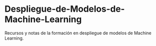 # Despliegue-de-Modelos-de-Machine-Learning
Recursos y notas de la formación en despliegue de modelos de Machine Learning.
